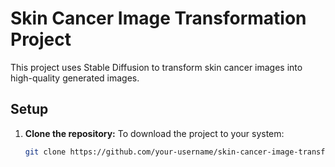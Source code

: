 # Skin Cancer Image Transformation Project

This project uses Stable Diffusion to transform skin cancer images into high-quality generated images.

## Setup

1. **Clone the repository:**
   To download the project to your system:
   ```bash
   git clone https://github.com/your-username/skin-cancer-image-transformation.git
